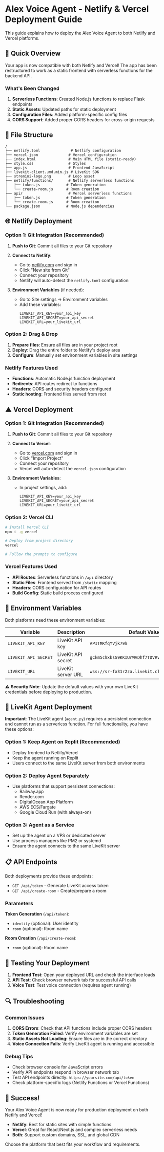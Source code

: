 # Alex Voice Agent - Netlify & Vercel Deployment Guide

This guide explains how to deploy the Alex Voice Agent to both Netlify and Vercel platforms.

## 🚀 Quick Overview

Your app is now compatible with both Netlify and Vercel! The app has been restructured to work as a static frontend with serverless functions for the backend API.

### What's Been Changed

1. **Serverless Functions**: Created Node.js functions to replace Flask endpoints
2. **Static Assets**: Updated paths for static deployment
3. **Configuration Files**: Added platform-specific config files
4. **CORS Support**: Added proper CORS headers for cross-origin requests

## 📁 File Structure

```
/
├── netlify.toml              # Netlify configuration
├── vercel.json              # Vercel configuration  
├── index.html               # Main HTML file (static-ready)
├── style.css                # Styles
├── app.js                   # Frontend JavaScript
├── livekit-client.umd.min.js # LiveKit SDK
├── stremini-logo.png        # Logo asset
├── netlify/functions/       # Netlify serverless functions
│   ├── token.js            # Token generation
│   └── create-room.js      # Room creation
├── api/                     # Vercel serverless functions
│   ├── token.js            # Token generation
│   └── create-room.js      # Room creation
└── package.json            # Node.js dependencies
```

## 🌐 Netlify Deployment

### Option 1: Git Integration (Recommended)

1. **Push to Git**: Commit all files to your Git repository
2. **Connect to Netlify**:
   - Go to [netlify.com](https://netlify.com) and sign in
   - Click "New site from Git"
   - Connect your repository
   - Netlify will auto-detect the `netlify.toml` configuration

3. **Environment Variables** (if needed):
   - Go to Site settings → Environment variables
   - Add these variables:
     ```
     LIVEKIT_API_KEY=your_api_key
     LIVEKIT_API_SECRET=your_api_secret
     LIVEKIT_URL=your_livekit_url
     ```

### Option 2: Drag & Drop

1. **Prepare files**: Ensure all files are in your project root
2. **Deploy**: Drag the entire folder to Netlify's deploy area
3. **Configure**: Manually set environment variables in site settings

### Netlify Features Used

- **Functions**: Automatic Node.js function deployment
- **Redirects**: API routes redirect to functions
- **Headers**: CORS and security headers configured
- **Static hosting**: Frontend files served from root

## ▲ Vercel Deployment

### Option 1: Git Integration (Recommended)

1. **Push to Git**: Commit all files to your Git repository
2. **Connect to Vercel**:
   - Go to [vercel.com](https://vercel.com) and sign in
   - Click "Import Project"
   - Connect your repository
   - Vercel will auto-detect the `vercel.json` configuration

3. **Environment Variables**:
   - In project settings, add:
     ```
     LIVEKIT_API_KEY=your_api_key
     LIVEKIT_API_SECRET=your_api_secret
     LIVEKIT_URL=your_livekit_url
     ```

### Option 2: Vercel CLI

```bash
# Install Vercel CLI
npm i -g vercel

# Deploy from project directory
vercel

# Follow the prompts to configure
```

### Vercel Features Used

- **API Routes**: Serverless functions in `/api` directory
- **Static Files**: Frontend served from `/static` mapping
- **Headers**: CORS configuration for API routes
- **Build Config**: Static build process configured

## 🔧 Environment Variables

Both platforms need these environment variables:

| Variable | Description | Default Value |
|----------|-------------|---------------|
| `LIVEKIT_API_KEY` | LiveKit API key | `APITMKfqYVjk79h` |
| `LIVEKIT_API_SECRET` | LiveKit API secret | `gCkm5chxksS9KKIUrWVDhf7TDVRVeqleZHf49SFPLBMA` |
| `LIVEKIT_URL` | LiveKit server URL | `wss://sr-fa31r2za.livekit.cloud` |

⚠️ **Security Note**: Update the default values with your own LiveKit credentials before deploying to production.

## 🤖 LiveKit Agent Deployment

**Important**: The LiveKit agent (`agent.py`) requires a persistent connection and cannot run as a serverless function. For full functionality, you have these options:

### Option 1: Keep Agent on Replit (Recommended)
- Deploy frontend to Netlify/Vercel
- Keep the agent running on Replit
- Users connect to the same LiveKit server from both environments

### Option 2: Deploy Agent Separately
- Use platforms that support persistent connections:
  - Railway.app
  - Render.com
  - DigitalOcean App Platform
  - AWS ECS/Fargate
  - Google Cloud Run (with always-on)

### Option 3: Agent as a Service
- Set up the agent on a VPS or dedicated server
- Use process managers like PM2 or systemd
- Ensure the agent connects to the same LiveKit server

## 📋 API Endpoints

Both deployments provide these endpoints:

- `GET /api/token` - Generate LiveKit access token
- `GET /api/create-room` - Create/prepare a room

### Parameters

**Token Generation** (`/api/token`):
- `identity` (optional): User identity
- `room` (optional): Room name

**Room Creation** (`/api/create-room`):
- `room` (optional): Room name

## 🧪 Testing Your Deployment

1. **Frontend Test**: Open your deployed URL and check the interface loads
2. **API Test**: Check browser network tab for successful API calls
3. **Voice Test**: Test voice connection (requires agent running)

## 🔍 Troubleshooting

### Common Issues

1. **CORS Errors**: Check that API functions include proper CORS headers
2. **Token Generation Failed**: Verify environment variables are set
3. **Static Assets Not Loading**: Ensure files are in the correct directory
4. **Voice Connection Fails**: Verify LiveKit agent is running and accessible

### Debug Tips

- Check browser console for JavaScript errors
- Verify API endpoints respond in browser network tab
- Test API endpoints directly: `https://yoursite.com/api/token`
- Check platform-specific logs (Netlify Functions or Vercel Functions)

## 🎉 Success!

Your Alex Voice Agent is now ready for production deployment on both Netlify and Vercel!

- **Netlify**: Best for static sites with simple functions
- **Vercel**: Great for React/Next.js and complex serverless needs
- **Both**: Support custom domains, SSL, and global CDN

Choose the platform that best fits your workflow and requirements.